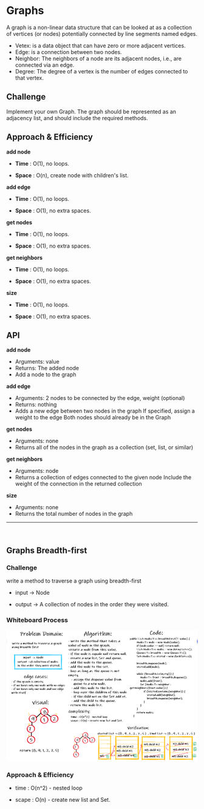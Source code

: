 # Graphs

A graph is a non-linear data structure that can be looked at as a collection of vertices (or nodes) potentially connected by line segments named edges.

- Vetex: is a data object that can have zero or more adjacent vertices.
- Edge: is a connection between two nodes.
- Neighbor: The neighbors of a node are its adjacent nodes, i.e., are connected via an edge.
- Degree: The degree of a vertex is the number of edges connected to that vertex.

## Challenge

Implement your own Graph. The graph should be represented as an adjacency list, and should include the required methods.

## Approach & Efficiency

**add node**

- **Time** : O(1), no loops.

- **Space** : O(n), create node with children's list.

**add edge**

- **Time** : O(1), no loops.

- **Space** : O(1), no extra spaces.

**get nodes**

- **Time** : O(1), no loops.

- **Space** : O(1), no extra spaces.

**get neighbors**

- **Time** : O(1), no loops.

- **Space** : O(1), no extra spaces.

**size**

- **Time** : O(1), no loops.

- **Space** : O(1), no extra spaces.

## API

**add node**

- Arguments: value
- Returns: The added node
- Add a node to the graph

**add edge**

- Arguments: 2 nodes to be connected by the edge, weight (optional)
- Returns: nothing
- Adds a new edge between two nodes in the graph If specified, assign a weight to the edge Both nodes should already be in the Graph

**get nodes**

- Arguments: none
- Returns all of the nodes in the graph as a collection (set, list, or similar)

**get neighbors**

- Arguments: node
- Returns a collection of edges connected to the given node Include the weight of the connection in the returned collection

**size**

- Arguments: none
- Returns the total number of nodes in the graph

<hr>
<br>

## Graphs Breadth-first

### Challenge

write a method to traverse a graph using breadth-first

- input -> Node

- output -> A collection of nodes in the order they were visited.

### Whiteboard Process

![repeated-word](./graph-breadth-first.png)

### Approach & Efficiency

- time : O(n^2) - nested loop

- scape : O(n) - create new list and Set.
